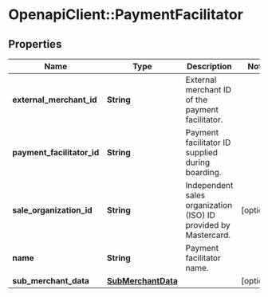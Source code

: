# OpenapiClient::PaymentFacilitator

## Properties
Name | Type | Description | Notes
------------ | ------------- | ------------- | -------------
**external_merchant_id** | **String** | External merchant ID of the payment facilitator. | 
**payment_facilitator_id** | **String** | Payment facilitator ID supplied during boarding. | 
**sale_organization_id** | **String** | Independent sales organization (ISO) ID provided by Mastercard. | [optional] 
**name** | **String** | Payment facilitator name. | 
**sub_merchant_data** | [**SubMerchantData**](SubMerchantData.md) |  | [optional] 


